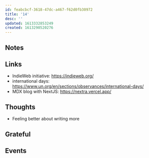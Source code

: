 ```yaml
---
id: feabcbcf-3618-47dc-a467-f62d0fb30972
title: '14'
desc: ''
updated: 1613332853249
created: 1613290520276
---
```


## Notes

## Links

- IndieWeb initiative: https://indieweb.org/
- international days:
  https://www.un.org/en/sections/observances/international-days/
- MDX blog with NextJS: https://nextra.vercel.app/

## Thoughts

- Feeling better about writing more

## Grateful

## Events
